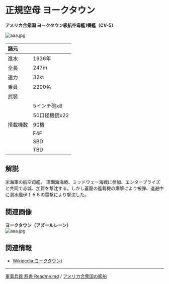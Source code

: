# 正規空母 ヨークタウン
**アメリカ合衆国 ヨークタウン級航空母艦1番艦（CV-5）**

![aaa.jpg](http://drive.google.com/uc?export=view&id=1SK5KS0u7_97lWcVk-rEC2iolioaVnjEJ)  
  
|諸元  |  |
|:--|:--|
|進水  |1936年  |
|全長  |247m  |
|速力  |32kt  |
|乗員  |2200名  |
|武装  |  |
||5インチ砲x8  |
||50口径機銃x22  |
|搭載機数  |90機  |
||F4F  |
||SBD  |
||TBD  |


## 解説
米海軍の航空母艦。
珊瑚海海戦、ミッドウェー海戦に参加、エンタープライズと共同で赤城、加賀を撃沈する。しかし蒼龍の艦載機の爆撃により被弾、退避中に潜水艦伊１６８の雷撃により撃沈した。


## 関連画像
**ヨークタウン（アズールレーン）**  
![aaa.jpg](http://drive.google.com/uc?export=view&id=1IF8utIaOUZiuJqZ_212wcagFX-zv-dpb)  
  


## 関連情報
* [Wikipedia:ヨークタウン](https://ja.wikipedia.org/wiki/%E3%83%A8%E3%83%BC%E3%82%AF%E3%82%BF%E3%82%A6%E3%83%B3))


---
[軍事兵器 辞書 Readme.md](/README.md) / [アメリカ合衆国の艦船](/ship_old/america/README.md)
